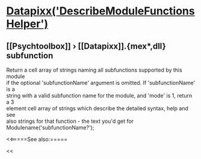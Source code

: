 # [Datapixx('DescribeModuleFunctionsHelper')](Datapixx-DescribeModuleFunctionsHelper) 
## [[Psychtoolbox]] &#8250; [[Datapixx]].{mex*,dll} subfunction


Return a cell array of strings naming all subfunctions supported by this module  
if the optional 'subfunctionName' argument is omitted. If 'subfunctionName' is a  
string with a valid subfunction name for the module, and 'mode' is 1, return a 3  
element cell array of strings which describe the detailed syntax, help and see  
also strings for that function - the text you'd get for  
Modulename('subfunctionName?');   


<<=====See also:=====

<<